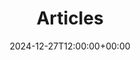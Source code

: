 ---
weight: 90
title: "Articles"
description: "Explore the latest articles on HigherEduSpot, offering insights, career advice, and the latest trends in higher education."
icon: database
date: 2024-12-27T12:00:00+00:00
---